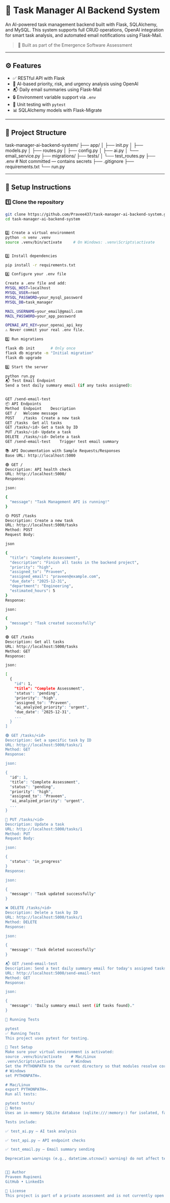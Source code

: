 # 🧠 Task Manager AI Backend System

An AI-powered task management backend built with Flask, SQLAlchemy, and MySQL. This system supports full CRUD operations, OpenAI integration for smart task analysis, and automated email notifications using Flask-Mail.

> 🚀 Built as part of the Emergence Software Assessment

---

## ⚙️ Features

- ✅ RESTful API with Flask
- 🧠 AI-based priority, risk, and urgency analysis using OpenAI
- 📬 Daily email summaries using Flask-Mail
- 🔒 Environment variable support via `.env`
- 🧪 Unit testing with `pytest`
- 📊 SQLAlchemy models with Flask-Migrate

---

## 📁 Project Structure

task-manager-ai-backend-system/
├── app/
│ ├── init.py
│ ├── models.py
│ ├── routes.py
│ ├── config.py
│ ├── ai.py
│ └── email_service.py
├── migrations/
├── tests/
│ └── test_routes.py
├── .env # Not committed — contains secrets
├── .gitignore
├── requirements.txt
└── run.py


---

## 🔧 Setup Instructions

### 1️⃣ Clone the repository

```bash
git clone https://github.com/Pravee437/task-manager-ai-backend-system.git
cd task-manager-ai-backend-system


2️⃣ Create a virtual environment
python -m venv .venv
source .venv/bin/activate     # On Windows: .venv\Scripts\activate


3️⃣ Install dependencies

pip install -r requirements.txt

4️⃣ Configure your .env file

Create a .env file and add:
MYSQL_HOST=localhost
MYSQL_USER=root
MYSQL_PASSWORD=your_mysql_password
MYSQL_DB=task_manager

MAIL_USERNAME=your_email@gmail.com
MAIL_PASSWORD=your_app_password

OPENAI_API_KEY=your_openai_api_key
⚠️ Never commit your real .env file.

5️⃣ Run migrations

flask db init       # Only once
flask db migrate -m "Initial migration"
flask db upgrade

6️⃣ Start the server

python run.py
📬 Test Email Endpoint
Send a test daily summary email (if any tasks assigned):


GET /send-email-test
📦 API Endpoints
Method	Endpoint	Description
GET	/	Welcome message
POST	/tasks	Create a new task
GET	/tasks	Get all tasks
GET	/tasks/<id>	Get a task by ID
PUT	/tasks/<id>	Update a task
DELETE	/tasks/<id>	Delete a task
GET	/send-email-test	Trigger test email summary

📚 API Documentation with Sample Requests/Responses
Base URL: http://localhost:5000

🟢 GET /
Description: API health check
URL: http://localhost:5000/
Response:

json:

{
  "message": "Task Management API is running!"
}

🟡 POST /tasks
Description: Create a new task
URL: http://localhost:5000/tasks
Method: POST
Request Body:

json

{
  "title": "Complete Assessment",
  "description": "Finish all tasks in the backend project",
  "priority": "high",
  "assigned_to": "Praveen",
  "assigned_email": "praveen@example.com",
  "due_date": "2025-12-31",
  "department": "Engineering",
  "estimated_hours": 5
}
Response:

json:

{
  "message": "Task created successfully"
}

🟢 GET /tasks
Description: Get all tasks
URL: http://localhost:5000/tasks
Method: GET
Response:

json:

[
  {
    "id": 1,
    "title": "Complete Assessment",
    "status": "pending",
    "priority": "high",
    "assigned_to": "Praveen",
    "ai_analyzed_priority": "urgent",
    "due_date": "2025-12-31",
    ...
  }
]

🟢 GET /tasks/<id>
Description: Get a specific task by ID
URL: http://localhost:5000/tasks/1
Method: GET
Response:

json:

{
  "id": 1,
  "title": "Complete Assessment",
  "status": "pending",
  "priority": "high",
  "assigned_to": "Praveen",
  "ai_analyzed_priority": "urgent",
  ...
}

🔄 PUT /tasks/<id>
Description: Update a task
URL: http://localhost:5000/tasks/1
Method: PUT
Request Body:

json:

{
  "status": "in_progress"
}
Response:

json:

{
  "message": "Task updated successfully"
}

❌ DELETE /tasks/<id>
Description: Delete a task by ID
URL: http://localhost:5000/tasks/1
Method: DELETE
Response:

json:

{
  "message": "Task deleted successfully"
}

📬 GET /send-email-test
Description: Send a test daily summary email for today's assigned tasks
URL: http://localhost:5000/send-email-test
Method: GET
Response:

json:

{
  "message": "Daily summary email sent (if tasks found)."
}

🧪 Running Tests

pytest
✅ Running Tests
This project uses pytest for testing.

🔧 Test Setup
Make sure your virtual environment is activated:
source .venv/bin/activate    # Mac/Linux
.venv\Scripts\activate       # Windows
Set the PYTHONPATH to the current directory so that modules resolve correctly:
# Windows
set PYTHONPATH=.

# Mac/Linux
export PYTHONPATH=.
Run all tests:

pytest tests/
🧪 Notes
Uses an in-memory SQLite database (sqlite:///:memory:) for isolated, fast tests.

Tests include:

✅ test_ai.py – AI task analysis

✅ test_api.py – API endpoint checks

✅ test_email.py – Email summary sending

Deprecation warnings (e.g., datetime.utcnow() warning) do not affect test results but may be addressed in future updates.


👨‍💻 Author
Praveen Rupineni
GitHub • LinkedIn

📄 License
This project is part of a private assessment and is not currently open for commercial use.
